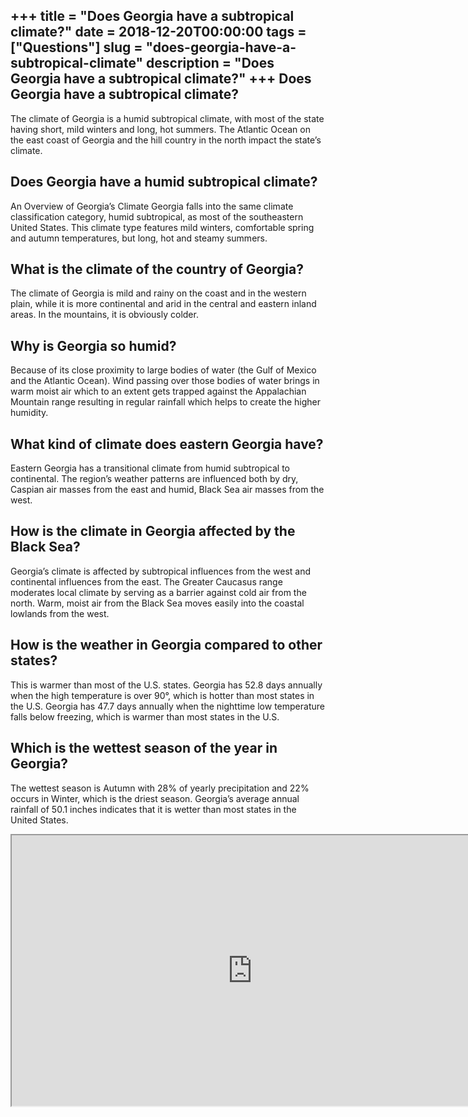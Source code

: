 +++
title = "Does Georgia have a subtropical climate?"
date = 2018-12-20T00:00:00
tags = ["Questions"]
slug = "does-georgia-have-a-subtropical-climate"
description = "Does Georgia have a subtropical climate?"
+++
Does Georgia have a subtropical climate?
----------------------------------------

The climate of Georgia is a humid subtropical climate, with most of the state having short, mild winters and long, hot summers. The Atlantic Ocean on the east coast of Georgia and the hill country in the north impact the state’s climate.

Does Georgia have a humid subtropical climate?
----------------------------------------------

An Overview of Georgia’s Climate Georgia falls into the same climate classification category, humid subtropical, as most of the southeastern United States. This climate type features mild winters, comfortable spring and autumn temperatures, but long, hot and steamy summers.

What is the climate of the country of Georgia?
----------------------------------------------

The climate of Georgia is mild and rainy on the coast and in the western plain, while it is more continental and arid in the central and eastern inland areas. In the mountains, it is obviously colder.

Why is Georgia so humid?
------------------------

Because of its close proximity to large bodies of water (the Gulf of Mexico and the Atlantic Ocean). Wind passing over those bodies of water brings in warm moist air which to an extent gets trapped against the Appalachian Mountain range resulting in regular rainfall which helps to create the higher humidity.

What kind of climate does eastern Georgia have?
-----------------------------------------------

Eastern Georgia has a transitional climate from humid subtropical to continental. The region’s weather patterns are influenced both by dry, Caspian air masses from the east and humid, Black Sea air masses from the west.

How is the climate in Georgia affected by the Black Sea?
--------------------------------------------------------

Georgia’s climate is affected by subtropical influences from the west and continental influences from the east. The Greater Caucasus range moderates local climate by serving as a barrier against cold air from the north. Warm, moist air from the Black Sea moves easily into the coastal lowlands from the west.

How is the weather in Georgia compared to other states?
-------------------------------------------------------

This is warmer than most of the U.S. states. Georgia has 52.8 days annually when the high temperature is over 90°, which is hotter than most states in the U.S. Georgia has 47.7 days annually when the nighttime low temperature falls below freezing, which is warmer than most states in the U.S.

Which is the wettest season of the year in Georgia?
---------------------------------------------------

The wettest season is Autumn with 28% of yearly precipitation and 22% occurs in Winter, which is the driest season. Georgia’s average annual rainfall of 50.1 inches indicates that it is wetter than most states in the United States.

<iframe allow="accelerometer; autoplay; clipboard-write; encrypted-media; gyroscope; picture-in-picture" allowfullscreen="" class="__youtube_prefs__  epyt-is-override  no-lazyload" data-no-lazy="1" data-origheight="433" data-origwidth="770" data-skipgform_ajax_framebjll="" height="433" id="_ytid_38838" loading="lazy" src="https://www.youtube.com/embed/X3gVKPUmQw4?enablejsapi=1&autoplay=0&cc_load_policy=0&cc_lang_pref=&iv_load_policy=1&loop=0&modestbranding=0&rel=1&fs=1&playsinline=0&autohide=2&theme=dark&color=red&controls=1&" title="YouTube player" width="770"></iframe>